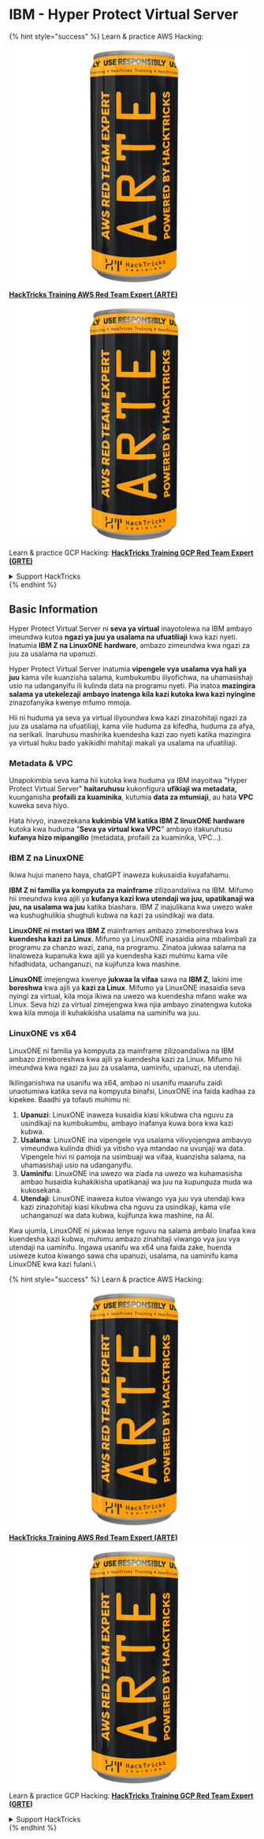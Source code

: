 # IBM - Hyper Protect Virtual Server

{% hint style="success" %}
Learn & practice AWS Hacking:<img src="../../.gitbook/assets/image (1) (1) (1).png" alt="" data-size="line">[**HackTricks Training AWS Red Team Expert (ARTE)**](https://training.hacktricks.xyz/courses/arte)<img src="../../.gitbook/assets/image (1) (1) (1).png" alt="" data-size="line">\
Learn & practice GCP Hacking: <img src="../../.gitbook/assets/image (2).png" alt="" data-size="line">[**HackTricks Training GCP Red Team Expert (GRTE)**<img src="../../.gitbook/assets/image (2).png" alt="" data-size="line">](https://training.hacktricks.xyz/courses/grte)

<details>

<summary>Support HackTricks</summary>

* Check the [**subscription plans**](https://github.com/sponsors/carlospolop)!
* **Join the** 💬 [**Discord group**](https://discord.gg/hRep4RUj7f) or the [**telegram group**](https://t.me/peass) or **follow** us on **Twitter** 🐦 [**@hacktricks\_live**](https://twitter.com/hacktricks_live)**.**
* **Share hacking tricks by submitting PRs to the** [**HackTricks**](https://github.com/carlospolop/hacktricks) and [**HackTricks Cloud**](https://github.com/carlospolop/hacktricks-cloud) github repos.

</details>
{% endhint %}

## Basic Information

Hyper Protect Virtual Server ni **seva ya virtual** inayotolewa na IBM ambayo imeundwa kutoa **ngazi ya juu ya usalama na ufuatiliaji** kwa kazi nyeti. Inatumia **IBM Z na LinuxONE hardware**, ambazo zimeundwa kwa ngazi za juu za usalama na upanuzi.

Hyper Protect Virtual Server inatumia **vipengele vya usalama vya hali ya juu** kama vile kuanzisha salama, kumbukumbu iliyofichwa, na uhamasishaji usio na udanganyifu ili kulinda data na programu nyeti. Pia inatoa **mazingira salama ya utekelezaji ambayo inatenga kila kazi kutoka kwa kazi nyingine** zinazofanyika kwenye mfumo mmoja.

Hii ni huduma ya seva ya virtual iliyoundwa kwa kazi zinazohitaji ngazi za juu za usalama na ufuatiliaji, kama vile huduma za kifedha, huduma za afya, na serikali. Inaruhusu mashirika kuendesha kazi zao nyeti katika mazingira ya virtual huku bado yakikidhi mahitaji makali ya usalama na ufuatiliaji.

### Metadata & VPC

Unapokimbia seva kama hii kutoka kwa huduma ya IBM inayoitwa "Hyper Protect Virtual Server" **haitaruhusu** kukonfigura **ufikiaji wa metadata,** kuunganisha **profaili za kuaminika**, kutumia **data za mtumiaji**, au hata **VPC** kuweka seva hiyo.

Hata hivyo, inawezekana **kukimbia VM katika IBM Z linuxONE hardware** kutoka kwa huduma "**Seva ya virtual kwa VPC**" ambayo itakuruhusu **kufanya hizo mipangilio** (metadata, profaili za kuaminika, VPC...).

### IBM Z na LinuxONE

Ikiwa hujui maneno haya, chatGPT inaweza kukusaidia kuyafahamu.

**IBM Z ni familia ya kompyuta za mainframe** zilizoandaliwa na IBM. Mifumo hii imeundwa kwa ajili ya **kufanya kazi kwa utendaji wa juu, upatikanaji wa juu, na usalama wa juu** katika biashara. IBM Z inajulikana kwa uwezo wake wa kushughulikia shughuli kubwa na kazi za usindikaji wa data.

**LinuxONE ni mstari wa IBM Z** mainframes ambazo zimeboreshwa kwa **kuendesha kazi za Linux**. Mifumo ya LinuxONE inasaidia aina mbalimbali za programu za chanzo wazi, zana, na programu. Zinatoa jukwaa salama na linaloweza kupanuka kwa ajili ya kuendesha kazi muhimu kama vile hifadhidata, uchanganuzi, na kujifunza kwa mashine.

**LinuxONE** imejengwa kwenye **jukwaa la vifaa** sawa na **IBM Z**, lakini ime **boreshwa** kwa ajili ya **kazi za Linux**. Mifumo ya LinuxONE inasaidia seva nyingi za virtual, kila moja ikiwa na uwezo wa kuendesha mfano wake wa Linux. Seva hizi za virtual zimejengwa kwa njia ambayo zinatengwa kutoka kwa kila mmoja ili kuhakikisha usalama na uaminifu wa juu.

### LinuxONE vs x64

LinuxONE ni familia ya kompyuta za mainframe zilizoandaliwa na IBM ambazo zimeboreshwa kwa ajili ya kuendesha kazi za Linux. Mifumo hii imeundwa kwa ngazi za juu za usalama, uaminifu, upanuzi, na utendaji.

Ikilinganishwa na usanifu wa x64, ambao ni usanifu maarufu zaidi unaotumiwa katika seva na kompyuta binafsi, LinuxONE ina faida kadhaa za kipekee. Baadhi ya tofauti muhimu ni:

1. **Upanuzi**: LinuxONE inaweza kusaidia kiasi kikubwa cha nguvu za usindikaji na kumbukumbu, ambayo inafanya kuwa bora kwa kazi kubwa.
2. **Usalama**: LinuxONE ina vipengele vya usalama vilivyojengwa ambavyo vimeundwa kulinda dhidi ya vitisho vya mtandao na uvunjaji wa data. Vipengele hivi ni pamoja na usimbuaji wa vifaa, kuanzisha salama, na uhamasishaji usio na udanganyifu.
3. **Uaminifu**: LinuxONE ina uwezo wa ziada na uwezo wa kuhamasisha ambao husaidia kuhakikisha upatikanaji wa juu na kupunguza muda wa kukosekana.
4. **Utendaji**: LinuxONE inaweza kutoa viwango vya juu vya utendaji kwa kazi zinazohitaji kiasi kikubwa cha nguvu za usindikaji, kama vile uchanganuzi wa data kubwa, kujifunza kwa mashine, na AI.

Kwa ujumla, LinuxONE ni jukwaa lenye nguvu na salama ambalo linafaa kwa kuendesha kazi kubwa, muhimu ambazo zinahitaji viwango vya juu vya utendaji na uaminifu. Ingawa usanifu wa x64 una faida zake, huenda usiweze kutoa kiwango sawa cha upanuzi, usalama, na uaminifu kama LinuxONE kwa kazi fulani.\\

{% hint style="success" %}
Learn & practice AWS Hacking:<img src="../../.gitbook/assets/image (1) (1) (1).png" alt="" data-size="line">[**HackTricks Training AWS Red Team Expert (ARTE)**](https://training.hacktricks.xyz/courses/arte)<img src="../../.gitbook/assets/image (1) (1) (1).png" alt="" data-size="line">\
Learn & practice GCP Hacking: <img src="../../.gitbook/assets/image (2).png" alt="" data-size="line">[**HackTricks Training GCP Red Team Expert (GRTE)**<img src="../../.gitbook/assets/image (2).png" alt="" data-size="line">](https://training.hacktricks.xyz/courses/grte)

<details>

<summary>Support HackTricks</summary>

* Check the [**subscription plans**](https://github.com/sponsors/carlospolop)!
* **Join the** 💬 [**Discord group**](https://discord.gg/hRep4RUj7f) or the [**telegram group**](https://t.me/peass) or **follow** us on **Twitter** 🐦 [**@hacktricks\_live**](https://twitter.com/hacktricks_live)**.**
* **Share hacking tricks by submitting PRs to the** [**HackTricks**](https://github.com/carlospolop/hacktricks) and [**HackTricks Cloud**](https://github.com/carlospolop/hacktricks-cloud) github repos.

</details>
{% endhint %}
